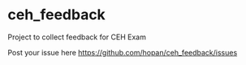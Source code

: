 # ceh_feedback
Project to collect feedback for CEH Exam

Post your issue here <https://github.com/hopan/ceh_feedback/issues>
